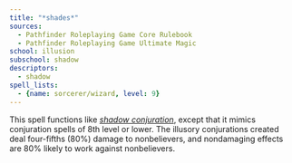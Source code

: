 ```yaml
---
title: "*shades*"
sources:
  - Pathfinder Roleplaying Game Core Rulebook
  - Pathfinder Roleplaying Game Ultimate Magic
school: illusion
subschool: shadow
descriptors:
  - shadow
spell_lists:
  - {name: sorcerer/wizard, level: 9}
---
```


This spell functions like [*shadow conjuration*](/spells/shadow-conjuration/), except that it mimics conjuration spells of 8th level or lower. The illusory conjurations created deal four-fifths (80%) damage to nonbelievers, and nondamaging effects are 80% likely to work against nonbelievers.

